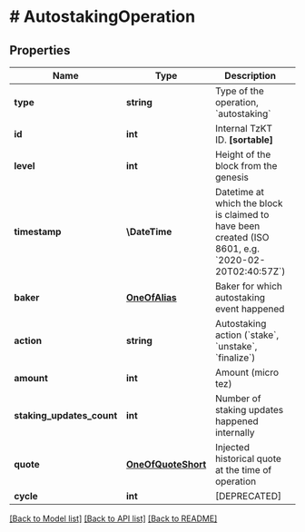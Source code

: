 # # AutostakingOperation

## Properties

Name | Type | Description | Notes
------------ | ------------- | ------------- | -------------
**type** | **string** | Type of the operation, &#x60;autostaking&#x60; | [optional]
**id** | **int** | Internal TzKT ID.   **[sortable]** | [optional]
**level** | **int** | Height of the block from the genesis | [optional]
**timestamp** | **\DateTime** | Datetime at which the block is claimed to have been created (ISO 8601, e.g. &#x60;2020-02-20T02:40:57Z&#x60;) | [optional]
**baker** | [**OneOfAlias**](OneOfAlias.md) | Baker for which autostaking event happened | [optional]
**action** | **string** | Autostaking action (&#x60;stake&#x60;, &#x60;unstake&#x60;, &#x60;finalize&#x60;) | [optional]
**amount** | **int** | Amount (micro tez) | [optional]
**staking_updates_count** | **int** | Number of staking updates happened internally | [optional]
**quote** | [**OneOfQuoteShort**](OneOfQuoteShort.md) | Injected historical quote at the time of operation | [optional]
**cycle** | **int** | [DEPRECATED] | [optional]

[[Back to Model list]](../../README.md#models) [[Back to API list]](../../README.md#endpoints) [[Back to README]](../../README.md)
